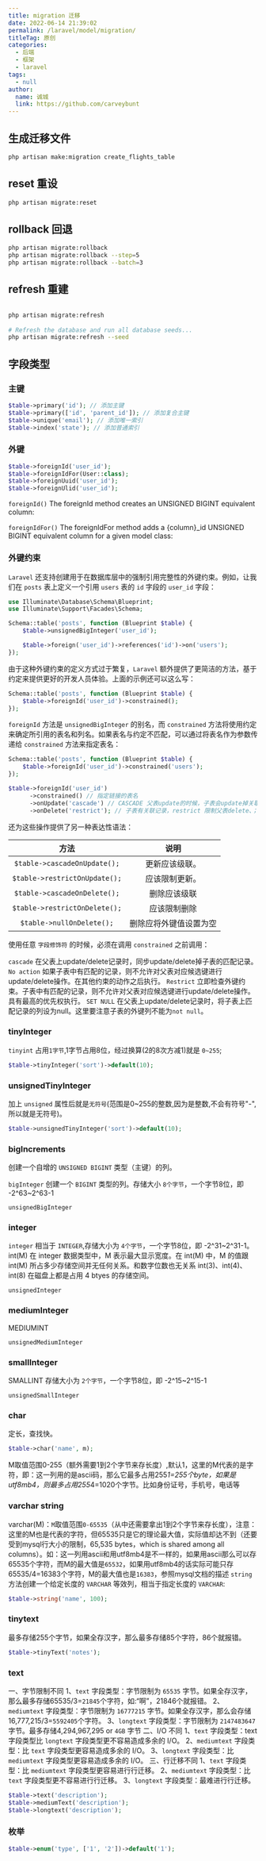 ```yaml
---
title: migration 迁移
date: 2022-06-14 21:39:02
permalink: /laravel/model/migration/
titleTag: 原创
categories: 
  - 后端
  - 框架
  - laravel
tags: 
  - null
author: 
  name: 诚城
  link: https://github.com/carveybunt
---
```


## 生成迁移文件

```sh
php artisan make:migration create_flights_table

```

## reset 重设

```sh
php artisan migrate:reset
```

## rollback 回退

```sh
php artisan migrate:rollback
php artisan migrate:rollback --step=5
php artisan migrate:rollback --batch=3

```

## refresh 重建

```sh

php artisan migrate:refresh
 
# Refresh the database and run all database seeds...
php artisan migrate:refresh --seed

```

## 字段类型

### 主键

```php
$table->primary('id'); // 添加主键
$table->primary(['id', 'parent_id']); // 添加复合主键
$table->unique('email'); // 添加唯一索引
$table->index('state'); // 添加普通索引
```

### 外键

```php
$table->foreignId('user_id');
$table->foreignIdFor(User::class);
$table->foreignUuid('user_id');
$table->foreignUlid('user_id');
```

`foreignId()` The foreignId method creates an UNSIGNED BIGINT equivalent column:

`foreignIdFor()` The foreignIdFor method adds a {column}_id UNSIGNED BIGINT equivalent column for a given model class:

### 外键约束

`Laravel` 还支持创建用于在数据库层中的强制引用完整性的外键约束。例如，让我们在 `posts` 表上定义一个引用 `users` 表的 `id` 字段的 `user_id` 字段：

```php
use Illuminate\Database\Schema\Blueprint;
use Illuminate\Support\Facades\Schema;

Schema::table('posts', function (Blueprint $table) {
    $table->unsignedBigInteger('user_id');

    $table->foreign('user_id')->references('id')->on('users');
});
```

由于这种外键约束的定义方式过于繁复，`Laravel` 额外提供了更简洁的方法，基于约定来提供更好的开发人员体验。上面的示例还可以这么写：

```php
Schema::table('posts', function (Blueprint $table) {
    $table->foreignId('user_id')->constrained();
});
```

`foreignId` 方法是 `unsignedBigInteger` 的别名，而 `constrained` 方法将使用约定来确定所引用的表名和列名。如果表名与约定不匹配，可以通过将表名作为参数传递给 `constrained` 方法来指定表名：

```php
Schema::table('posts', function (Blueprint $table) {
    $table->foreignId('user_id')->constrained('users');
});

$table->foreignId('user_id')
      ->constrained() // 指定链接的表名
      ->onUpdate('cascade') // CASCADE 父表update的时候，子表会update掉关联记录；
      ->onDelete('restrict'); // 子表有关联记录，restrict 限制父表delete、；
```

还为这些操作提供了另一种表达性语法：

|             方法              |          说明          |
| :---------------------------: | :--------------------: |
| `$table->cascadeOnUpdate();`  |     更新应该级联。     |
| `$table->restrictOnUpdate();` |     应该限制更新。     |
| `$table->cascadeOnDelete();`  |      删除应该级联      |
| `$table->restrictOnDelete();` |      应该限制删除      |
|   `$table->nullOnDelete();`   | 删除应将外键值设置为空 |

使用任意 `字段修饰符` 的时候，必须在调用 `constrained` 之前调用：

 `cascade` 在父表上update/delete记录时，同步update/delete掉子表的匹配记录。
 `No action` 如果子表中有匹配的记录，则不允许对父表对应候选键进行update/delete操作。在其他约束的动作之后执行。
 `Restrict` 立即检查外键约束。子表中有匹配的记录，则不允许对父表对应候选键进行update/delete操作。具有最高的优先权执行。
 `SET NULL` 在父表上update/delete记录时，将子表上匹配记录的列设为null。这里要注意子表的外键列不能为`not null`。

### tinyInteger

`tinyint` 占用`1字节`,1字节占用8位，经过换算(2的8次方减1)就是 `0~255`;

```php
$table->tinyInteger('sort')->default(10);
```

### unsignedTinyInteger

加上 `unsigned` 属性后就是`无符号`(范围是0~255的整数,因为是整数,不会有符号"-",所以就是无符号)。

```php
$table->unsignedTinyInteger('sort')->default(10);
```

### bigIncrements

创建一个自增的 `UNSIGNED BIGINT` 类型（主键）的列。

`bigInteger` 创建一个 `BIGINT` 类型的列。存储大小 `8个字节`，一个字节8位，即 -2^63~2^63-1

`unsignedBigInteger`

### integer 

`integer` 相当于 `INTEGER`,存储大小为 `4个字节`，一个字节8位，即 -2^31~2^31-1。int(M) 在 integer 数据类型中，M 表示最大显示宽度。在 int(M) 中，M 的值跟 int(M) 所占多少存储空间并无任何关系。和数字位数也无关系 int(3)、int(4)、int(8) 在磁盘上都是占用 4 btyes 的存储空间。

`unsignedInteger`

### mediumInteger

MEDIUMINT

`unsignedMediumInteger`

### smallInteger

SMALLINT 存储大小为 `2个字节`，一个字节8位，即 -2^15~2^15-1

`unsignedSmallInteger`

### char

定长，查找快。

```php
$table->char('name', m);
```

M取值范围0-255（额外需要1到2个字节来存长度）,默认1，这里的M代表的是字符，即：这一列用的是ascii码，那么它最多占用255*1=255个byte，如果是utf8mb4，则最多占用255*4=1020个字节。比如身份证号，手机号，电话等

### varchar string

varchar(M)：`M`取值范围`0-65535`（从中还需要拿出1到2个字节来存长度），注意：这里的M也是代表的字符，但65535只是它的理论最大值，实际值却达不到（还要受到mysql行大小的限制，65,535 bytes，which is shared among all columns）。如：这一列用ascii和用utf8mb4是不一样的，如果用ascii那么可以存65535个字符，而M的最大值是`65532`，如果用utf8mb4的话实际可能只存65535/4=16383个字符，M的最大值也是`16383`，参照mysql文档的描述
`string` 方法创建一个给定长度的 `VARCHAR` 等效列，相当于指定长度的 `VARCHAR`:

```php
$table->string('name', 100);
```

### tinytext

最多存储255个字节，如果全存汉字，那么最多存储85个字符，86个就报错。

```php
$table->tinyText('notes');
```

### text

一、字节限制不同
1、`text` 字段类型：字节限制为 `65535` 字节。如果全存汉字，那么最多存储65535/3=`21845`个字符，如:“啊”，21846个就报错。
2、`mediumtext` 字段类型：字节限制为 `16777215` 字节。如果全存汉字，那么会存储16,777,215/3=`5592405`个字符。
3、`longtext` 字段类型：字节限制为 `2147483647` 字节。最多存储4,294,967,295 or `4GB` 字节
二、I/O 不同
1、`text` 字段类型：text 字段类型比 `longtext` 字段类型更不容易造成多余的 I/O。
2、`mediumtext` 字段类型：比 `text` 字段类型更容易造成多余的 I/O。
3、`longtext` 字段类型：比 `mediumtext` 字段类型更容易造成多余的 I/O。
三、行迁移不同
1、`text` 字段类型：比 `mediumtext` 字段类型更容易进行行迁移。
2、`mediumtext` 字段类型：比 `text` 字段类型更不容易进行行迁移。
3、`longtext` 字段类型：最难进行行迁移。

```php
$table->text('description');
$table->mediumText('description');
$table->longtext('description');
```

### 枚举

```php
$table->enum('type', ['1', '2'])->default('1');
```
